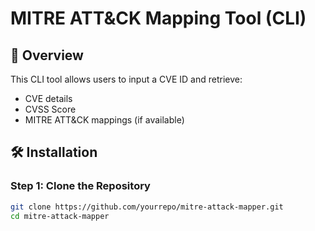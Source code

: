 # MITRE ATT&CK Mapping Tool (CLI)

## 📌 Overview
This CLI tool allows users to input a CVE ID and retrieve:
- CVE details
- CVSS Score
- MITRE ATT&CK mappings (if available)

## 🛠 Installation

### Step 1: Clone the Repository
```bash
git clone https://github.com/yourrepo/mitre-attack-mapper.git
cd mitre-attack-mapper

